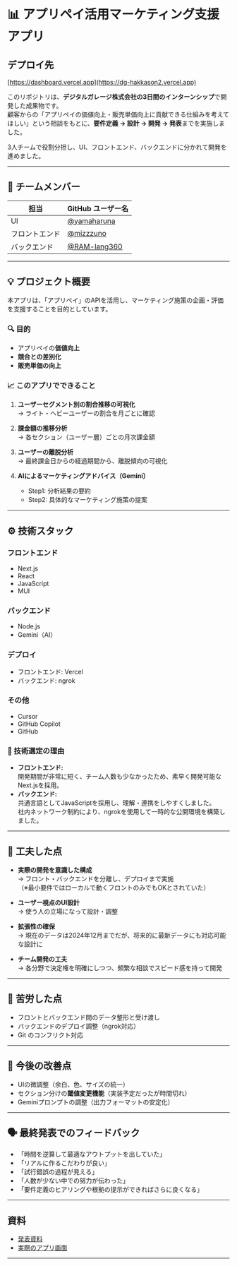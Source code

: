 # 📊 アプリペイ活用マーケティング支援アプリ

## デプロイ先
[https://dashboard.vercel.app](https://dg-hakkason2.vercel.app)


このリポジトリは、**デジタルガレージ株式会社の3日間のインターンシップ**で開発した成果物です。  
顧客からの「アプリペイの価値向上・販売単価向上に貢献できる仕組みを考えてほしい」という相談をもとに、**要件定義 → 設計 → 開発 → 発表**までを実施しました。

3人チームで役割分担し、UI、フロントエンド、バックエンドに分かれて開発を進めました。

---

## 👥 チームメンバー

| 担当         | GitHub ユーザー名 |
|--------------|-------------------|
| UI           | [@yamaharuna](https://github.com/yamaharuna)        |
| フロントエンド | [@mizzzuno](https://github.com/mizzzuno)          |
| バックエンド   | [@RAM-lang360](https://github.com/RAM-lang360)        |

---

## 💡 プロジェクト概要

本アプリは、「アプリペイ」のAPIを活用し、マーケティング施策の企画・評価を支援することを目的としています。

### 🔍 目的
- アプリペイの**価値向上**
- **競合との差別化**
- **販売単価の向上**

### 📈 このアプリでできること

1. **ユーザーセグメント別の割合推移の可視化**  
   → ライト・ヘビーユーザーの割合を月ごとに確認

2. **課金額の推移分析**  
   → 各セクション（ユーザー層）ごとの月次課金額

3. **ユーザーの離脱分析**  
   → 最終課金日からの経過期間から、離脱傾向の可視化

4. **AIによるマーケティングアドバイス（Gemini）**  
   - Step1: 分析結果の要約  
   - Step2: 具体的なマーケティング施策の提案

---

## ⚙️ 技術スタック

### フロントエンド
- Next.js
- React
- JavaScript
- MUI

### バックエンド
- Node.js
- Gemini（AI）

### デプロイ
- フロントエンド: Vercel
- バックエンド: ngrok

### その他
- Cursor
- GitHub Copilot
- GitHub

### 🔧 技術選定の理由
- **フロントエンド:**  
  開発期間が非常に短く、チーム人数も少なかったため、素早く開発可能なNext.jsを採用。
- **バックエンド:**  
  共通言語としてJavaScriptを採用し、理解・連携をしやすくしました。  
  社内ネットワーク制約により、ngrokを使用して一時的な公開環境を構築しました。

---

## 🧠 工夫した点

- **実際の開発を意識した構成**  
  → フロント・バックエンドを分離し、デプロイまで実施  
  （※最小要件ではローカルで動くフロントのみでもOKとされていた）

- **ユーザー視点のUI設計**  
  → 使う人の立場になって設計・調整

- **拡張性の確保**  
  → 現在のデータは2024年12月までだが、将来的に最新データにも対応可能な設計に

- **チーム開発の工夫**  
  → 各分野で決定権を明確にしつつ、頻繁な相談でスピード感を持って開発

---

## 🧩 苦労した点

- フロントとバックエンド間のデータ整形と受け渡し
- バックエンドのデプロイ調整（ngrok対応）
- Git のコンフリクト対応

---

## 🔧 今後の改善点

- UIの微調整（余白、色、サイズの統一）
- セクション分けの**閾値変更機能**（実装予定だったが時間切れ）
- Geminiプロンプトの調整（出力フォーマットの安定化）

---

## 🗣️ 最終発表でのフィードバック

- 「時間を逆算して最適なアウトプットを出していた」
- 「リアルに作るこだわりが良い」
- 「試行錯誤の過程が見える」
- 「人数が少ない中での努力が伝わった」
- 「要件定義のヒアリングや根拠の提示ができればさらに良くなる」

---

## 資料

- [発表資料](./docs/teamA_presentation.pdf.pdf)
- [実際のアプリ画面](./docs/DG-Hakkason.pdf) 

---
